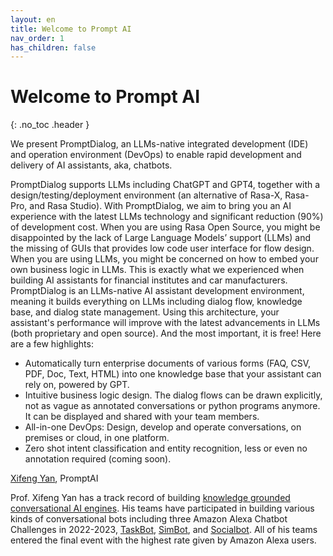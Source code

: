 ```yaml
---
layout: en
title: Welcome to Prompt AI
nav_order: 1
has_children: false
---
```

# Welcome to Prompt AI
{: .no_toc .header }

We present PromptDialog, an LLMs-native integrated development (IDE) and operation environment (DevOps) to enable rapid development and delivery of AI assistants, aka, chatbots.

PromptDialog supports LLMs including ChatGPT and GPT4, together with a design/testing/deployment environment (an alternative of Rasa-X, Rasa-Pro, and Rasa Studio).  With PromptDialog, we aim to bring you an AI experience with the latest LLMs technology and significant reduction (90%) of development cost.
When you are using Rasa Open Source, you might be disappointed by the lack of Large Language Models’ support (LLMs) and the missing of GUIs that provides low code user interface for flow design.  When you are using LLMs, you might be concerned on how to embed your own business logic in LLMs.  This is exactly what we experienced when building AI assistants for financial institutes and car manufacturers.  PromptDialog is an LLMs-native AI assistant development environment, meaning it builds everything on LLMs including dialog flow, knowledge base, and dialog state management.  Using this architecture, your assistant's performance will improve with the latest advancements in LLMs (both proprietary and open source).  And the most important, it is free!  Here are a few highlights:

* Automatically turn enterprise documents of various forms (FAQ, CSV, PDF, Doc, Text, HTML) into one knowledge base that your assistant can rely on, powered by GPT. 
* Intuitive business logic design. The dialog flows can be drawn explicitly, not as vague as annotated conversations or python programs anymore.  It can be displayed and shared with your team members.
* All-in-one DevOps: Design, develop and operate conversations, on premises or cloud, in one platform.
* Zero shot intent classification and entity recognition, less or even no annotation required (coming soon). 

[Xifeng Yan](https://sites.cs.ucsb.edu/~xyan/), PromptAI

Prof. Xifeng Yan has a track record of building [knowledge grounded conversational AI engines](https://sites.cs.ucsb.edu/~xyan/knowledgebase.html).  His teams have participated in building various kinds of conversational bots including three Amazon Alexa Chatbot Challenges in 2022-2023, [TaskBot](https://www.amazon.science/academic-engagements/amazon-launches-new-alexa-prize-taskbot-challenge), [SimBot](https://www.amazon.science/alexa-prize/simbot-challenge), and [Socialbot](https://www.amazon.science/alexa-prize/socialbot-grand-challenge/2022). All of his teams entered the final event with the highest rate given by Amazon Alexa users. 
